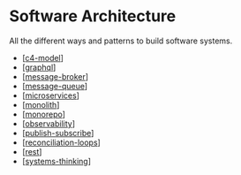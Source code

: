 # Software Architecture

All the different ways and patterns to build software systems.

- [[c4-model]]
- [[graphql]]
- [[message-broker]]
- [[message-queue]]
- [[microservices]]
- [[monolith]]
- [[monorepo]]
- [[observability]]
- [[publish-subscribe]]
- [[reconciliation-loops]]
- [[rest]]
- [[systems-thinking]]

[//begin]: # "Autogenerated link references for markdown compatibility"
[c4-model]: software-architecture/c4-model "C4 Model"
[graphql]: software-architecture/graphql "GraphQL"
[message-broker]: software-architecture/message-broker "Message Broker"
[message-queue]: software-architecture/message-queue "Message Queue"
[microservices]: software-architecture/microservices "Microservices"
[monolith]: software-architecture/monolith "Monolith"
[monorepo]: software-architecture/monorepo "Monorepo"
[observability]: software-architecture/observability "Observability"
[publish-subscribe]: software-architecture/publish-subscribe "Publish - Subscribe (PubSub)"
[reconciliation-loops]: software-architecture/reconciliation-loops "Reconciliation Loops"
[rest]: software-architecture/rest "Representational State Transfer"
[systems-thinking]: software-architecture/systems-thinking "Systems Thinking"
[//end]: # "Autogenerated link references"
